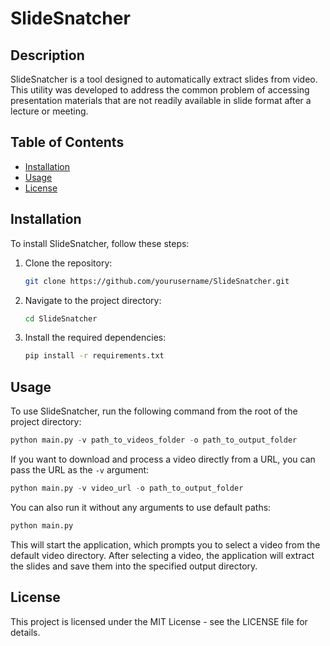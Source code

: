# SlideSnatcher
## Description

SlideSnatcher is a tool designed to automatically extract slides from video. This utility was developed to address the common problem of accessing presentation materials that are not readily available in slide format after a lecture or meeting.

## Table of Contents

- [Installation](#installation)
- [Usage](#usage)
- [License](#license)

## Installation

To install SlideSnatcher, follow these steps:

1. Clone the repository:
    ```bash
    git clone https://github.com/yourusername/SlideSnatcher.git
    ```
2. Navigate to the project directory:
    ```bash
    cd SlideSnatcher
    ```
3. Install the required dependencies:
    ```bash
    pip install -r requirements.txt
    ```

## Usage

To use SlideSnatcher, run the following command from the root of the project directory:

```python
python main.py -v path_to_videos_folder -o path_to_output_folder
```

If you want to download and process a video directly from a URL, you can pass the URL as the `-v` argument:

```python
python main.py -v video_url -o path_to_output_folder
```

You can also run it without any arguments to use default paths:

```python
python main.py
```

This will start the application, which prompts you to select a video from the default video directory. After selecting a video, the application will extract the slides and save them into the specified output directory.

## License

This project is licensed under the MIT License - see the LICENSE file for details.